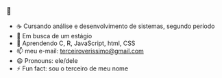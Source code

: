 ### 👋 

- ☕ Cursando análise e desenvolvimento de sistemas, segundo período
- 🔭 Em busca de um estágio
- 🌱 Aprendendo C, R, JavaScript, html, CSS
- 📫 meu e-mail: terceiroverissimo@gmail.com
- 😄 Pronouns: ele/dele
- ⚡ Fun fact: sou o terceiro de meu nome

<!--
-->
